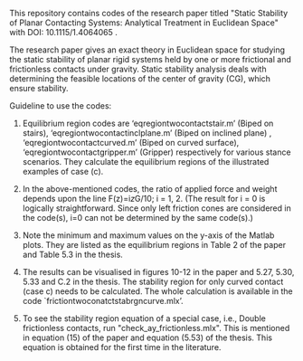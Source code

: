 This repository contains codes of the research paper titled "Static Stability of Planar Contacting Systems: 
Analytical Treatment in Euclidean Space" with DOI: 10.1115/1.4064065 .

The research paper gives an exact theory in Euclidean space for studying the static stability of 
planar rigid systems held by one or more frictional and frictionless contacts under
gravity. Static stability analysis deals with determining the feasible locations of the
center of gravity (CG), which ensure stability.

Guideline to use the codes:

1. Equilibrium region codes are ‘eqregiontwocontactstair.m’ (Biped on stairs), ‘eqregiontwocontactinclplane.m’ (Biped on inclined plane) , ‘eqregiontwocontactcurved.m’ (Biped on curved surface), ‘eqregiontwocontactgripper.m’ (Gripper)
respectively for various stance scenarios. They calculate the equilibrium regions of the illustrated examples of case (c).

2. In the above-mentioned codes, the ratio of applied force and weight depends upon the line  F(z)=i*z*G/10; i = 1, 2. (The result for i = 0 is logically straightforward. Since only left friction cones are considered in the code(s), i=0 can not be determined by the same code(s).)


3. Note the minimum and maximum values on the y-axis of the Matlab plots. They are listed as the equilibrium regions in Table 2  of the paper and Table 5.3 in the thesis.

4. The results can be visualised in figures 10-12 in the paper and 5.27, 5.30, 5.33 and C.2 in the thesis.
The stability region for only curved contact (case c) needs to be calculated. The whole calculation is available in the code `frictiontwoconatctstabrgncurve.mlx’.

5. To see the stability region equation of a special case, i.e., Double frictionless contacts, run "check_ay_frictionless.mlx".   This is mentioned in equation (15) of the paper and equation (5.53) of the thesis. 
This equation is obtained for the first time in the literature.

   


